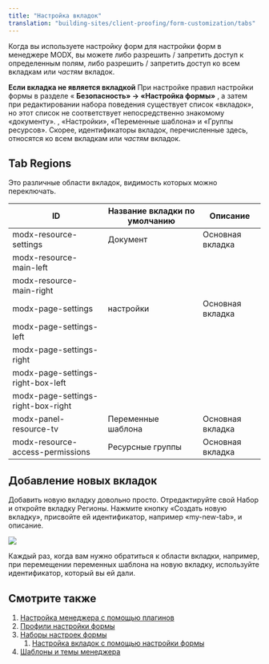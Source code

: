 ```yaml
---
title: "Настройка вкладок"
translation: "building-sites/client-proofing/form-customization/tabs"
---
```


Когда вы используете настройку форм для настройки форм в менеджере MODX, вы можете либо разрешить / запретить доступ к определенным полям, либо разрешить / запретить доступ ко всем вкладкам или *частям* вкладок.

**Если вкладка не является вкладкой** При настройке правил настройки формы в разделе « **Безопасность» -> «Настройка формы»** , а затем при редактировании набора поведения существует список «вкладок», но этот список не соответствует непосредственно знакомому «документу». , «Настройки», «Переменные шаблона» и «Группы ресурсов». Скорее, идентификаторы вкладок, перечисленные здесь, относятся ко всем вкладкам или *частям* вкладок.

## Tab Regions

Это различные области вкладок, видимость которых можно переключать.

| ID                                 | Название вкладки по умолчанию | Описание         |
| ---------------------------------- | ----------------------------- | ---------------- |
| modx-resource-settings             | Документ                      | Основная вкладка |
| modx-resource-main-left            |                               |
| modx-resource-main-right           |                               |
| modx-page-settings                 | настройки                     | Основная вкладка |
| modx-page-settings-left            |                               |
| modx-page-settings-right           |                               |
| modx-page-settings-right-box-left  |                               |
| modx-page-settings-right-box-right |                               |
| modx-panel-resource-tv             | Переменные шаблона            | Основная вкладка |
| modx-resource-access-permissions   | Ресурсные группы              | Основная вкладка |

## Добавление новых вкладок

Добавить новую вкладку довольно просто. Отредактируйте свой Набор и откройте вкладку Регионы. Нажмите кнопку «Создать новую вкладку», присвойте ей идентификатор, например «my-new-tab», и описание.

![](fc_new_tab.jpg)

Каждый раз, когда вам нужно обратиться к области вкладки, например, при перемещении переменных шаблона на новую вкладку, используйте идентификатор, который вы ей дали.

## Смотрите также

1. [Настройка менеджера с помощью плагинов](_legacy/administering-your-site/customizing-the-manager-via-plugins)
2. [Профили настройки формы](building-sites/client-proofing/form-customization/profiles)
3. [Наборы настроек формы](building-sites/client-proofing/form-customization/sets)
    1. [Настройка вкладок с помощью настройки формы](building-sites/client-proofing/form-customization/tabs)
4. [Шаблоны и темы менеджера](building-sites/client-proofing/custom-manager-themes)
